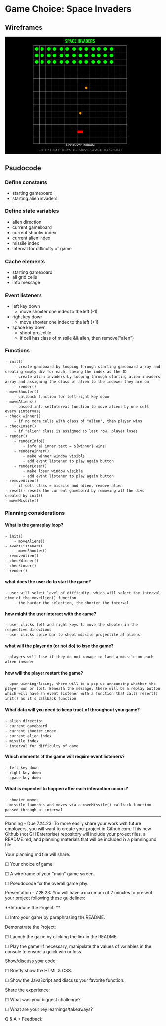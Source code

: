 # Game Choice: Space Invaders

## Wireframes
<img src = "assets/space-invaders-wireframe.png">

## Psudocode
### Define constants
 - starting gameboard
 - starting alien invaders
### Define state variables
 - alien direction
 - current gameboard
 - current shooter index
 - current alien index
 - missile index
 - interval for difficulty of game

### Cache elements
 - starting gameboard
 - all grid cells
 - info message
### Event listeners
 - left key down
    - move shooter one index to the left (-1)
 - right key down
    - move shooter one index to the left (+1)
 - space key down
    - shoot projectile
    - if cell has class of missile && alien, then remove("alien")
### Functions
    - init()
        - create gameboard by looping through starting gameboard array and creating empty div for each, saving the index as the ID
        - create alien invaders by looping through starting alien invaders array and assigning the class of alien to the indexes they are on
        - render()
    - moveShooter()
        - callback function for left-right key down
    - moveAliens()
        - passed into setInterval function to move aliens by one cell every [interval]
    - check winner()
        - if no more cells with class of "alien", then player wins
    - checkLoser()
        - if "alien" class is assigned to last row, player loses
    - render()
        - renderInfo()
            - info el inner text = ${winner} wins!
        - renderWinner()
            - make winner window visible
            - add event listener to play again button
        - renderLoser()
            - make loser window visible
            - add event listener to play again button
    - removeAlien()
        - if cell class = missile and alien, remove alien
    - reset() resets the current gameboard by removing all the divs created by init()
    - moveMissile()


### Planning considerations
#### What is the gameplay loop?
    - init()
        - moveAliens()
    - eventListener()
        - moveShooter()
    - removeAlien()
    - checkWinner()
    - checkLoser()
    - render()
#### what does the user do to start the game?
    - user will select level of difficulty, which will select the interval time of the moveAlien() function
        - the harder the selection, the shorter the interval
#### how might the user interact with the game?
    - user clicks left and right keys to move the shooter in the respective directions
    - user clicks space bar to shoot missile projectile at aliens
#### what will the player do (or not do) to lose the game?
    - players will lose if they do not manage to land a missile on each alien invader
#### how will the player restart the game?
    - upon winning/losing, there will be a pop up announcing whether the player won or lost. Beneath the message, there will be a replay button which will have an event listener with a function that calls resert() init() as it's callback function
#### What data will you need to keep track of throughout your game?
    - alien direction
    - current gameboard
    - current shooter index
    - current alien index
    - missile index
    - interval for difficulty of game
#### Which elements of the game will require event listeners?
    - left key down
    - right key down
    - space key down
#### What is expected to happen after each interaction occurs?
    - shooter moves
    - missile launches and moves via a moveMissile() callback function passed through an interval

----

Planning - Due 7.24.23:
To more easily share your work with future employers, you will want to create your project in Github.com. This new Github (not GH Enterprise) repository will include your project files, a README.md, and planning materials that will be included in a planning.md file.

Your planning.md file will share:

☐ Your choice of game.

☐ A wireframe of your "main" game screen.

☐ Pseudocode for the overall game play.

Presentation - 7.28.23:
You will have a maximum of 7 minutes to present your project following these guidelines:

**Introduce the Project: **

☐ Intro your game by paraphrasing the README.

Demonstrate the Project:

☐ Launch the game by clicking the link in the README.

☐ Play the game! If necessary, manipulate the values of variables in the console to ensure a quick win or loss.

Show/discuss your code:

☐ Briefly show the HTML & CSS.

☐ Show the JavaScript and discuss your favorite function.

Share the experience:

☐ What was your biggest challenge?

☐ What are your key learnings/takeaways?

Q & A + Feedback